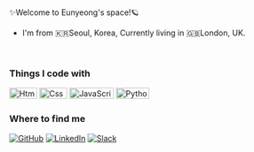 
✨Welcome to Eunyeong's space!🪐
  <br>
  - I'm from 🇰🇷Seoul, Korea, Currently living in 🇬🇧London, UK.
  
<br>
<body>
  
  <div align=left>
    <h3> Things I code with</h3>
      <img alt="Html" src ="https://img.shields.io/badge/HTML5-E34F26.svg?&style=for-the-badge&logo=HTML5&logoColor=white"/ width="50" height="20" >
      <img alt="Css" src ="https://img.shields.io/badge/CSS3-1572B6.svg?&style=for-the-badge&logo=CSS3&logoColor=white"/ width="50" height="20">
      <img alt="JavaScript" src ="https://img.shields.io/badge/JavaScriipt-F7DF1E.svg?&style=for-the-badge&logo=JavaScript&logoColor=black"/ width="80" height="20">
     <img alt="Python" src ="https://img.shields.io/badge/Python-3776AB.svg?&style=for-the-badge&logo=Python&logoColor=white"/width="60" height="20">
<br>
    <h3> Where to find me </h3>
      <a href = "https://github.com/spacejey"><img alt="GitHub" src ="https://img.shields.io/badge/GitHub-181717.svg?&style=for-the-badge&logo=GitHub&logoColor=white"/></a>  
      <a href = "https://www.linkedin.com/in/eunyeong-jeong-459081175/"> <img alt="LinkedIn" src ="https://img.shields.io/badge/LinkedIn-0A66C2.svg?&style=for-the-badge&logo=LinkedIn&logoColor=white"/></a>
      <a href = "EunyeongJeong.slack.com"> <img alt="Slack" src ="https://img.shields.io/badge/Slack-4A154B.svg?&style=for-the-badge&logo=Slack&logoColor=white"/></a>
  </div>
  
</body>


